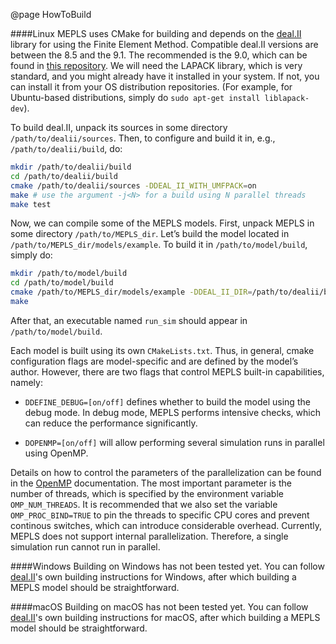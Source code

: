 
@page HowToBuild
 
####Linux
MEPLS uses CMake for building and depends on the [deal.II] library for using the
Finite Element Method. Compatible deal.II versions are between the 8.5 
and the 9.1. The recommended is the 9.0, which can be found in 
[this repository](https://github.com/dealii/dealii/tree/dealii-9.0). We will need
the LAPACK library, which is very standard, and you might already have it 
installed in your system. If not, you can install it from your OS distribution 
repositories. (For example, for Ubuntu-based distributions, simply do
`sudo apt-get install liblapack-dev`).

To build deal.II, unpack its sources in some directory `/path/to/dealii/sources`. 
Then, to configure and build it in, e.g., `/path/to/dealii/build`, do:

```sh
mkdir /path/to/dealii/build
cd /path/to/dealii/build
cmake /path/to/dealii/sources -DDEAL_II_WITH_UMFPACK=on
make # use the argument -j<N> for a build using N parallel threads
make test
```

Now, we can compile some of the MEPLS models. First, unpack MEPLS in some 
directory `/path/to/MEPLS_dir`. Let’s build the model located in 
`/path/to/MEPLS_dir/models/example`. To build it in `/path/to/model/build`, simply
do:

```sh
mkdir /path/to/model/build
cd /path/to/model/build
cmake /path/to/MEPLS_dir/models/example -DDEAL_II_DIR=/path/to/dealii/build
make
```

After that, an executable named `run_sim` should appear in `/path/to/model/build`.

Each model is built using its own `CMakeLists.txt`. Thus, in general, cmake 
configuration flags are model-specific and are defined by the model’s author. 
However, there are two flags that control MEPLS built-in capabilities, namely:

  * `DDEFINE_DEBUG=[on/off]` defines whether to build the model using the debug
    mode. In debug mode, MEPLS performs intensive checks, which can reduce the 
    performance significantly.
    
  * `DOPENMP=[on/off]` will allow performing several simulation runs in parallel
    using OpenMP.

Details on how to control the parameters of the parallelization can be found in 
the [OpenMP](https://www.openmp.org/) documentation. The most important parameter
is the number of threads, which is specified by the environment variable 
`OMP_NUM_THREADS`. It is recommended that we also set the variable 
`OMP_PROC_BIND=TRUE` to pin the threads to specific CPU cores and prevent 
continous switches, which can introduce considerable overhead. Currently, MEPLS
does not support internal parallelization. Therefore, a single simulation run 
cannot run in parallel.

####Windows
Building on Windows has not been tested yet. You can follow [deal.II]'s own building
instructions for Windows, after which building a MEPLS model should be straightforward.

####macOS
Building on macOS has not been tested yet. You can follow [deal.II]'s own building
instructions for macOS, after which building a MEPLS model should be straightforward.

[deal.II]: https://www.dealii.org/
